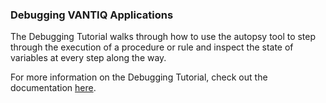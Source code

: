### Debugging VANTIQ Applications
The Debugging Tutorial walks through how to use the autopsy tool to step through the execution of a procedure or rule
and inspect the state of variables at every step along the way.

For more information on the Debugging Tutorial, check out the documentation [here](/docs/system/tutorials/debugtutorial/index.html).
